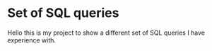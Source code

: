 # Set of SQL queries

Hello this is my project to show a different set of SQL queries I have experience with.
